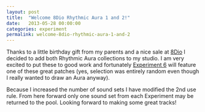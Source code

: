 ```yaml
---
layout: post
title:  "Welcome 8Dio Rhythmic Aura 1 and 2!"
date:   2013-05-28 00:00:00
categories: experiment
permalink: welcome-8dio-rhythmic-aura-1-and-2
---
```


Thanks to a little birthday gift from my parents and a nice sale at [8Dio](http://8dio.com/) I decided to add both Rhythmic Aura collections to my studio. I am very excited to put these to good work and fortunately [Experiment 6](../experiment-6-i-cannot-be-stopped) will feature one of these great patches (yes, selection was entirely random even though I really wanted to draw an Aura anyway).

Because I increased the number of sound sets I have modified the 2nd use rule. From here forward only one sound set from each Experiment may be returned to the pool. Looking forward to making some great tracks!